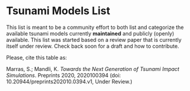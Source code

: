# Tsunami Models List

This list is meant to be a community effort to both list and categorize the
available tsunami models currently **maintained** and publicly (openly)
available.  This list was started based on a review paper that is currently
itself under review.  Check back soon for a draft and how to contribute.

Please, cite this table as:

Marras, S.; Mandli, K. *Towards the Next Generation of Tsunami Impact Simulations*. Preprints 2020, 2020100394 (doi: 10.20944/preprints202010.0394.v1, Under Review.)
